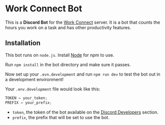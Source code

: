 # Work Connect Bot

This is a **Discord Bot** for the [Work Connect](https://discord.gg/fyGx7BZ) server. It is a bot that counts the hours you work on a task and has other productivity features.

## Installation

This bot runs on `node.js`. Install [Node](https://nodejs.org/) for npm to use.

Run `npm install` in the bot directory and make sure it passes.

Now set up your `.evn.development` and run `npm run dev` to test the bot out in a development environment!

Your `.env.development` file would look like this:

```js
TOKEN = your_token;
PREFIX = your_prefix;
```

- `token`, the token of the bot available on the [Discord Developers](https://discord.com/developers/applications) section.
- `prefix`, the prefix that will be set to use the bot.
